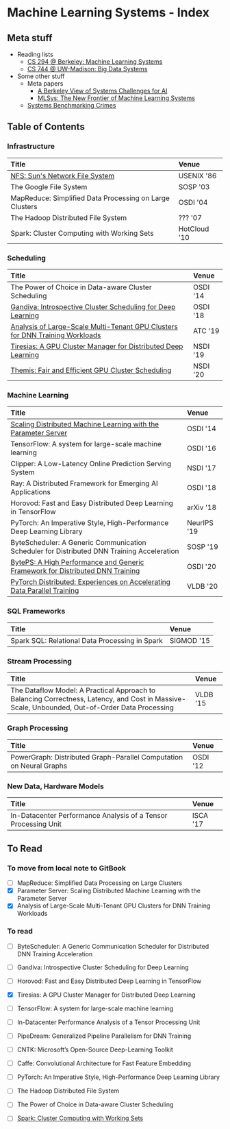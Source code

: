 # Machine Learning Systems - Index

## Meta stuff

* Reading lists
  * [CS 294 @ Berkeley: Machine Learning Systems](https://ucbrise.github.io/cs294-ai-sys-fa19/)
  * [CS 744 @ UW-Madison: Big Data Systems](http://pages.cs.wisc.edu/~shivaram/cs744-fa20/)
* Some other stuff
  * Meta papers
    * [A Berkeley View of Systems Challenges for AI](https://thodrek.github.io/CS839_spring18/papers/EECS-2017-159.pdf)
    * [MLSys: The New Frontier of Machine Learning Systems](https://arxiv.org/pdf/1904.03257.pdf)
  * [Systems Benchmarking Crimes](https://www.cse.unsw.edu.au/~gernot/benchmarking-crimes.html)

## Table of Contents

### Infrastructure

| Title | Venue |
| :--- | :--- |
| [NFS: Sun's Network File System](../../operating-systems/index/nfs-suns-network-file-system.md) | USENIX '86 |
| The Google File System | SOSP '03 |
| MapReduce: Simplified Data Processing on Large Clusters | OSDI '04 |
| The Hadoop Distributed File System | ??? '07 |
| Spark: Cluster Computing with Working Sets | HotCloud '10 |

### Scheduling

| Title | Venue |
| :--- | :--- |
| The Power of Choice in Data-aware Cluster Scheduling | OSDI '14 |
| [Gandiva: Introspective Cluster Scheduling for Deep Learning](../drafts/gandiva-introspective-cluster-scheduling-for-deep-learning.md) | OSDI '18 |
| [Analysis of Large-Scale Multi-Tenant GPU Clusters for DNN Training Workloads](analysis-of-large-scale-multi-tenant-gpu-clusters-for-dnn-training-workloads.md) | ATC '19 |
| [Tiresias: A GPU Cluster Manager for Distributed Deep Learning](tiresias-a-gpu-cluster-manager-for-distributed-deep-learning.md) | NSDI '19 |
| [Themis: Fair and Efficient GPU Cluster Scheduling](themis-fair-and-efficient-gpu-cluster-scheduling.md) | NSDI '20 |

### Machine Learning

| Title | Venue |
| :--- | :--- |
| [Scaling Distributed Machine Learning with the Parameter Server](scaling-distributed-machine-learning-with-the-parameter-server.md) | OSDI '14 |
| TensorFlow: A system for large-scale machine learning | OSDI '16 |
| Clipper: A Low-Latency Online Prediction Serving System | NSDI '17 |
| Ray: A Distributed Framework for Emerging AI Applications | OSDI '18 |
| Horovod: Fast and Easy Distributed Deep Learning in TensorFlow | arXiv '18 |
| PyTorch: An Imperative Style, High-Performance Deep Learning Library | NeurIPS '19 |
| ByteScheduler: A Generic Communication Scheduler for Distributed DNN Training Acceleration | SOSP '19 |
| [BytePS: A High Performance and Generic Framework for Distributed DNN Training](byteps-a-high-performance-and-generic-framework-for-distributed-dnn-training.md) | OSDI '20 |
| [PyTorch Distributed: Experiences on Accelerating Data Parallel Training](pytorch-distributed-experiences-on-accelerating-data-parallel-training.md) | VLDB '20 |

### SQL Frameworks

| Title | Venue |
| :--- | :--- |
| Spark SQL: Relational Data Processing in Spark | SIGMOD '15 |

### Stream Processing

| Title | Venue |
| :--- | :--- |
| The Dataflow Model: A Practical Approach to Balancing Correctness, Latency, and Cost in Massive-Scale, Unbounded, Out-of-Order Data Processing | VLDB '15 |

### Graph Processing

| Title | Venue |
| :--- | :--- |
| PowerGraph: Distributed Graph-Parallel Computation on Neural Graphs | OSDI '12 |

### New Data, Hardware Models

| Title | Venue |
| :--- | :--- |
| In-Datacenter Performance Analysis of a Tensor Processing Unit | ISCA '17 |

## To Read

### To move from local note to GitBook

* [ ] MapReduce: Simplified Data Processing on Large Clusters
* [x] Parameter Server: Scaling Distributed Machine Learning with the Parameter Server
* [x] Analysis of Large-Scale Multi-Tenant GPU Clusters for DNN Training Workloads

### To read

* [ ] ByteScheduler: A Generic Communication Scheduler for Distributed DNN Training Acceleration
* [ ] Gandiva: Introspective Cluster Scheduling for Deep Learning
* [ ] Horovod: Fast and Easy Distributed Deep Learning in TensorFlow
* [x] Tiresias: A GPU Cluster Manager for Distributed Deep Learning
* [ ] TensorFlow: A system for large-scale machine learning
* [ ] In-Datacenter Performance Analysis of a Tensor Processing Unit
* [ ] PipeDream: Generalized Pipeline Parallelism for DNN Training
* [ ] CNTK: Microsoft’s Open-Source Deep-Learning Toolkit
* [ ] Caffe: Convolutional Architecture for Fast Feature Embedding
* [ ] PyTorch: An Imperative Style, High-Performance Deep Learning Library
* [ ] The Hadoop Distributed File System
* [ ] The Power of Choice in Data-aware Cluster Scheduling
* [ ] [Spark: Cluster Computing with Working Sets](https://www.usenix.org/legacy/event/hotcloud10/tech/full_papers/Zaharia.pdf)



